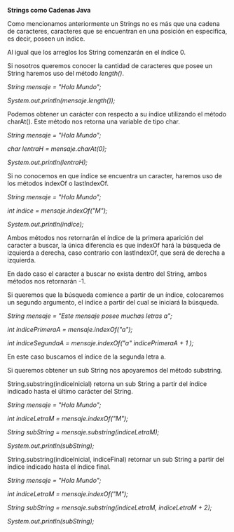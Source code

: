 **Strings como Cadenas Java**

Como mencionamos anteriormente un Strings no es más que una cadena de caracteres, caracteres que se encuentran en una posición en especifica, es decir, poseen un índice.

Al igual que los arreglos los String comenzarán en el índice 0.

Si nosotros queremos conocer la cantidad de caracteres que posee un String haremos uso del método _length()_.

_String mensaje = "Hola Mundo";_

_System.out.println(mensaje.length());_

Podemos obtener un carácter con respecto a su índice utilizando el método charAt(). Este método nos retorna una variable de tipo char.

_String mensaje = "Hola Mundo";_

_char lentraH = mensaje.charAt(0);_

_System.out.println(lentraH);_

Si no conocemos en que índice se encuentra un caracter, haremos uso de los métodos indexOf o lastIndexOf.

_String mensaje = "Hola Mundo";_

_int indice = mensaje.indexOf("M");_

_System.out.println(indice);_

Ambos métodos nos retornarán el índice de la primera aparición del caracter a buscar, la única diferencia es que indexOf hará la búsqueda de izquierda a derecha, caso contrario con lastIndexOf, que será de derecha a izquierda.

En dado caso el caracter a buscar no exista dentro del String, ambos métodos nos retornarán -1.

Si queremos que la búsqueda comience a partir de un índice, colocaremos un segundo argumento, el índice a partir del cual se iniciará la búsqueda.

_String mensaje = "Este mensaje posee muchas letras a";_

_int indicePrimeraA = mensaje.indexOf("a");_

_int indiceSegundaA = mensaje.indexOf("a" indicePrimeraA + 1 );_

En este caso buscamos el índice de la segunda letra a.

Si queremos obtener un sub String nos apoyaremos del método substring.

String.substring(indiceInicial) retorna un sub String a partir del índice indicado hasta el último carácter del String.

_String mensaje = "Hola Mundo";_

_int indiceLetraM = mensaje.indexOf("M");_

_String subString = mensaje.substring(indiceLetraM);_

_System.out.println(subString);_

String.substring(indiceInicial, indiceFinal) retornar un sub String a partir del índice indicado hasta el índice final.

_String mensaje = "Hola Mundo";_

_int indiceLetraM = mensaje.indexOf("M");_

_String subString = mensaje.substring(indiceLetraM, indiceLetraM + 2);_

_System.out.println(subString);_
